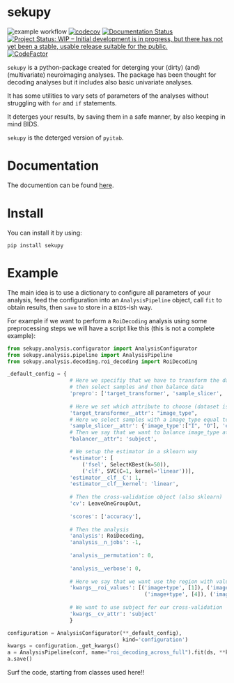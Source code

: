 # sekupy

![example workflow](https://github.com/robbisg/sekupy/actions/workflows/test.yaml/badge.svg)
[![codecov](https://codecov.io/gh/robbisg/sekupy/branch/master/graph/badge.svg)](https://codecov.io/gh/robbisg/sekupy)
[![Documentation Status](https://readthedocs.org/projects/sekupy/badge/?version=latest)](https://sekupy.readthedocs.io/en/latest/?badge=latest)
[![Project Status: WIP – Initial development is in progress, but there has not yet been a stable, usable release suitable for the public.](https://www.repostatus.org/badges/latest/wip.svg)](https://www.repostatus.org/#wip)
[![CodeFactor](https://www.codefactor.io/repository/github/robbisg/sekupy/badge)](https://www.codefactor.io/repository/github/robbisg/sekupy)

`sekupy` is a python-package created for deterging your (dirty) (and) (multivariate) neuroimaging analyses. The package has been thought for
decoding analyses but it includes also basic univariate analyses.

It has some utilities to vary sets of parameters of the analyses without struggling with `for` and `if` statements.

It deterges your results, by saving them in a safe manner, by also keeping in mind BIDS.

`sekupy` is the deterged version of `pyitab`.

# Documentation

The documention can be found [here](https://sekupy.readthedocs.io/).

# Install
You can install it by using:
```
pip install sekupy
```

# Example
The main idea is to use a dictionary to configure all parameters of your analysis, feed the configuration into an ```AnalysisPipeline``` object, call ```fit``` to obtain results, then ```save``` to store in a ```BIDS```-ish way.

For example if we want to perform a ```RoiDecoding``` analysis using some preprocessing steps we will have a script like this (this is not a complete example):
```python
from sekupy.analysis.configurator import AnalysisConfigurator
from sekupy.analysis.pipeline import AnalysisPipeline
from sekupy.analysis.decoding.roi_decoding import RoiDecoding

_default_config = {
                    # Here we specifiy that we have to transform the dataset labels
                    # then select samples and then balance data
                    'prepro': ['target_transformer', 'sample_slicer', 'balancer'],
                    
                    # Here we set which attribute to choose (dataset is a pymvpa dataset)
                    'target_transformer__attr': "image_type",
                    # Here we select samples with a image_type equal to I or O and evidence equal to 1
                    'sample_slicer__attr': {'image_type':["I", "O"], 'evidence':[1]},
                    # Then we say that we want to balance image_type at subject-level
                    "balancer__attr": 'subject',

                    # We setup the estimator in a sklearn way
                    'estimator': [
                        ('fsel', SelectKBest(k=50)),
                        ('clf', SVC(C=1, kernel='linear'))],
                    'estimator__clf__C': 1,
                    'estimator__clf__kernel': 'linear',
                    
                    # Then the cross-validation object (also sklearn)
                    'cv': LeaveOneGroupOut,
                    
                    'scores': ['accuracy'],
                    
                    # Then the analysis
                    'analysis': RoiDecoding,
                    'analysis__n_jobs': -1,
                    
                    'analysis__permutation': 0,
                    
                    'analysis__verbose': 0,
                    
                    # Here we say that we want use the region with value 1 in image+type mask
                    'kwargs__roi_values': [('image+type', [1]), ('image+type', [2]), ('image+type', [3]),
                                            ('image+type', [4]), ('image+type', [5])],
                    
                    # We want to use subject for our cross-validation
                    'kwargs__cv_attr': 'subject'
                    }

configuration = AnalysisConfigurator(**_default_config), 
                                     kind='configuration') 
kwargs = configuration._get_kwargs() 
a = AnalysisPipeline(conf, name="roi_decoding_across_full").fit(ds, **kwargs) 
a.save() 
```
Surf the code, starting from classes used here!!
